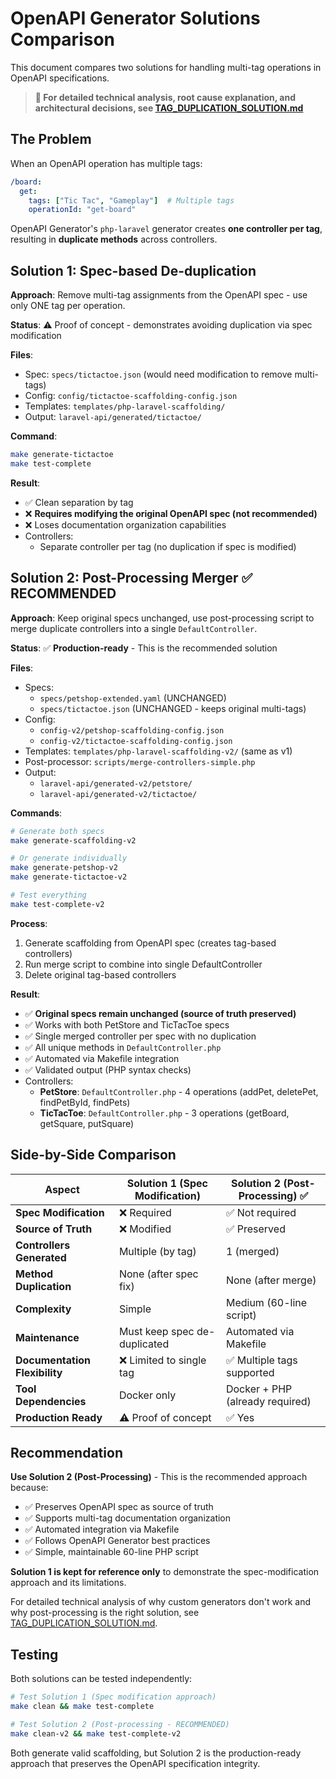 # OpenAPI Generator Solutions Comparison

This document compares two solutions for handling multi-tag operations in OpenAPI specifications.

> **📖 For detailed technical analysis, root cause explanation, and architectural decisions, see [TAG_DUPLICATION_SOLUTION.md](TAG_DUPLICATION_SOLUTION.md)**

## The Problem

When an OpenAPI operation has multiple tags:
```yaml
/board:
  get:
    tags: ["Tic Tac", "Gameplay"]  # Multiple tags
    operationId: "get-board"
```

OpenAPI Generator's `php-laravel` generator creates **one controller per tag**, resulting in **duplicate methods** across controllers.

## Solution 1: Spec-based De-duplication

**Approach**: Remove multi-tag assignments from the OpenAPI spec - use only ONE tag per operation.

**Status**: ⚠️ Proof of concept - demonstrates avoiding duplication via spec modification

**Files**:
- Spec: `specs/tictactoe.json` (would need modification to remove multi-tags)
- Config: `config/tictactoe-scaffolding-config.json`
- Templates: `templates/php-laravel-scaffolding/`
- Output: `laravel-api/generated/tictactoe/`

**Command**:
```bash
make generate-tictactoe
make test-complete
```

**Result**:
- ✅ Clean separation by tag
- ❌ **Requires modifying the original OpenAPI spec (not recommended)**
- ❌ Loses documentation organization capabilities
- Controllers:
  - Separate controller per tag (no duplication if spec is modified)

## Solution 2: Post-Processing Merger ✅ RECOMMENDED

**Approach**: Keep original specs unchanged, use post-processing script to merge duplicate controllers into a single `DefaultController`.

**Status**: ✅ **Production-ready** - This is the recommended solution

**Files**:
- Specs:
  - `specs/petshop-extended.yaml` (UNCHANGED)
  - `specs/tictactoe.json` (UNCHANGED - keeps original multi-tags)
- Config:
  - `config-v2/petshop-scaffolding-config.json`
  - `config-v2/tictactoe-scaffolding-config.json`
- Templates: `templates/php-laravel-scaffolding-v2/` (same as v1)
- Post-processor: `scripts/merge-controllers-simple.php`
- Output:
  - `laravel-api/generated-v2/petstore/`
  - `laravel-api/generated-v2/tictactoe/`

**Commands**:
```bash
# Generate both specs
make generate-scaffolding-v2

# Or generate individually
make generate-petshop-v2
make generate-tictactoe-v2

# Test everything
make test-complete-v2
```

**Process**:
1. Generate scaffolding from OpenAPI spec (creates tag-based controllers)
2. Run merge script to combine into single DefaultController
3. Delete original tag-based controllers

**Result**:
- ✅ **Original specs remain unchanged (source of truth preserved)**
- ✅ Works with both PetStore and TicTacToe specs
- ✅ Single merged controller per spec with no duplication
- ✅ All unique methods in `DefaultController.php`
- ✅ Automated via Makefile integration
- ✅ Validated output (PHP syntax checks)
- Controllers:
  - **PetStore**: `DefaultController.php` - 4 operations (addPet, deletePet, findPetById, findPets)
  - **TicTacToe**: `DefaultController.php` - 3 operations (getBoard, getSquare, putSquare)

## Side-by-Side Comparison

| Aspect | Solution 1 (Spec Modification) | Solution 2 (Post-Processing) ✅ |
|--------|-------------------------------|--------------------------------|
| **Spec Modification** | ❌ Required | ✅ Not required |
| **Source of Truth** | ❌ Modified | ✅ Preserved |
| **Controllers Generated** | Multiple (by tag) | 1 (merged) |
| **Method Duplication** | None (after spec fix) | None (after merge) |
| **Complexity** | Simple | Medium (60-line script) |
| **Maintenance** | Must keep spec de-duplicated | Automated via Makefile |
| **Documentation Flexibility** | ❌ Limited to single tag | ✅ Multiple tags supported |
| **Tool Dependencies** | Docker only | Docker + PHP (already required) |
| **Production Ready** | ⚠️ Proof of concept | ✅ Yes |

## Recommendation

**Use Solution 2 (Post-Processing)** - This is the recommended approach because:

- ✅ Preserves OpenAPI spec as source of truth
- ✅ Supports multi-tag documentation organization
- ✅ Automated integration via Makefile
- ✅ Follows OpenAPI Generator best practices
- ✅ Simple, maintainable 60-line PHP script

**Solution 1 is kept for reference only** to demonstrate the spec-modification approach and its limitations.

For detailed technical analysis of why custom generators don't work and why post-processing is the right solution, see [TAG_DUPLICATION_SOLUTION.md](TAG_DUPLICATION_SOLUTION.md).

## Testing

Both solutions can be tested independently:

```bash
# Test Solution 1 (Spec modification approach)
make clean && make test-complete

# Test Solution 2 (Post-processing - RECOMMENDED)
make clean-v2 && make test-complete-v2
```

Both generate valid scaffolding, but Solution 2 is the production-ready approach that preserves the OpenAPI specification integrity.
